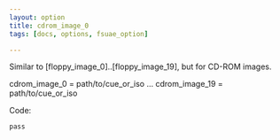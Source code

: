```yaml
---
layout: option
title: cdrom_image_0
tags: [docs, options, fsuae_option]

---
```


Similar to [floppy_image_0]..[floppy_image_19], but for CD-ROM images.

  cdrom_image_0 = path/to/cue_or_iso
  ...
  cdrom_image_19 = path/to/cue_or_iso

Code:

    pass
